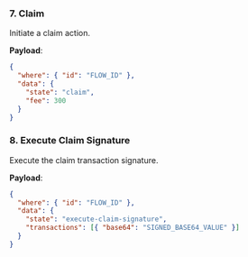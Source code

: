 ### 7. Claim

Initiate a claim action.

**Payload**:

```json
{
  "where": { "id": "FLOW_ID" },
  "data": {
    "state": "claim",
    "fee": 300
  }
}
```

### 8. Execute Claim Signature

Execute the claim transaction signature.

**Payload**:

```json
{
  "where": { "id": "FLOW_ID" },
  "data": {
    "state": "execute-claim-signature",
    "transactions": [{ "base64": "SIGNED_BASE64_VALUE" }]
  }
}
```